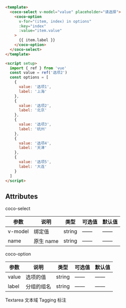 ```html
<template>
  <coco-select v-model="value" placeholder="请选择">
    <coco-option
      v-for="(item, index) in options"
      :key="index"
      :value="item.value"
    >
      {{ item.label }}
    </coco-option>
  </coco-select>
</template>

<script setup>
  import { ref } from 'vue'
  const value = ref('选项2')
  const options = [
    {
      value: '选项1',
      label: '上海'
    },
    {
      value: '选项2',
      label: '北京'
    },
    {
      value: '选项3',
      label: '杭州'
    },
    {
      value: '选项4',
      label: '天津'
    },
    {
      value: '选项5',
      label: '大连'
    }
  ]
</script>
```

## Attributes

coco-select

| 参数    | 说明      | 类型   | 可选值 | 默认值 |
| ------- | --------- | ------ | ------ | ------ |
| v-model | 绑定值    | string | ——     | ——     |
| name    | 原生 name | string | ——     | ——     |

coco-option

| 参数  | 说明       | 类型   | 可选值 | 默认值 |
| ----- | ---------- | ------ | ------ | ------ |
| value | 选项的值   | string | ——     | ——     |
| label | 分组的组名 | string | ——     | ——     |

<coco-turn-page style="margin: 50px 0">
  <coco-turn-page-item direction="left" url="/component/textarea">
    Textarea 文本域
  </coco-turn-page-item>
  <coco-turn-page-item direction="right" url="/component/tagging">
    Tagging 标注
  </coco-turn-page-item>
</coco-turn-page>
